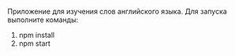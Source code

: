 Приложение для изучения слов английского языка.
Для запуска выполните команды:
1) npm install
2) npm start
